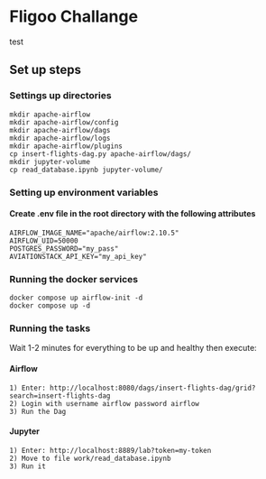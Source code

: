 # Fligoo Challange
test

## Set up steps

### Settings up directories
```
mkdir apache-airflow
mkdir apache-airflow/config
mkdir apache-airflow/dags
mkdir apache-airflow/logs
mkdir apache-airflow/plugins
cp insert-flights-dag.py apache-airflow/dags/
mkdir jupyter-volume
cp read_database.ipynb jupyter-volume/
```

### Setting up environment variables
#### Create .env file in the root directory with the following attributes
```
AIRFLOW_IMAGE_NAME="apache/airflow:2.10.5"
AIRFLOW_UID=50000
POSTGRES_PASSWORD="my_pass"
AVIATIONSTACK_API_KEY="my_api_key"
```

### Running the docker services
```
docker compose up airflow-init -d
docker compose up -d
```

### Running the tasks
Wait 1-2 minutes for everything to be up and healthy then execute:
#### Airflow
```
1) Enter: http://localhost:8080/dags/insert-flights-dag/grid?search=insert-flights-dag
2) Login with username airflow password airflow
3) Run the Dag
```

#### Jupyter
```
1) Enter: http://localhost:8889/lab?token=my-token
2) Move to file work/read_database.ipynb
3) Run it
```
